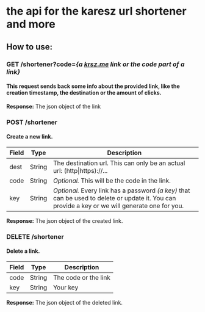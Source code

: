 # the api for the karesz url shortener and more

## How to use:

### GET /shortener?code=_{a [krsz.me](https://krsz.me) link or the code part of a link}_

#### This request sends back some info about the provided link, like the creation timestamp, the destination or the amount of clicks.

**Response:** The json object of the link

### POST /shortener

#### Create a new link.

| Field | Type   | Description                                                                                                                                     |
| ----- | ------ | ----------------------------------------------------------------------------------------------------------------------------------------------- |
| dest  | String | The destination url. This can only be an actual url: (http\|https)://...                                                                        |
| code  | String | _Optional._ This will be the code in the link.                                                                                                  |
| key   | String | _Optional._ Every link has a password _(a key)_ that can be used to delete or update it. You can provide a key or we will generate one for you. |

**Response:** The json object of the created link.

### DELETE /shortener

#### Delete a link.

| Field | Type   | Description          |
| ----- | ------ | -------------------- |
| code  | String | The code or the link |
| key   | String | Your key             |

**Response:** The json object of the deleted link.
